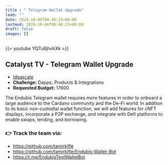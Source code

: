 ```yaml
---
title : " Telegram Wallet Upgrade"
lead: ""
date: 2020-10-06T08:48:23+00:00
lastmod: 2020-10-06T08:48:23+00:00
draft: false
images: []
---
```


{{<  youtube YQTu6jhvhXk >}}

## Catalyst TV - Telegram Wallet Upgrade

- [Ideascale](https://cardano.ideascale.com/c/idea/420625)
- **Challenge:** Dapps, Products & Integrations
- **Requested Budget:** 17600

The Endubis Telegram wallet requires more features in order to onboard a large audience to the Cardano community and the De-Fi world. In addition to its basic non-custodial wallet function, we will add features for cNFT displays, incorporate a P2P exchange, and integrate with Defi platforms to enable swaps, lending, and borrowing.

### 👉  Track the team via:

- <https://github.com/tamirkifle>
- <https://github.com/tamirkifle/Endubis-Wallet-Bot>
- <https://t.me/EndubisTestWalletBot>
